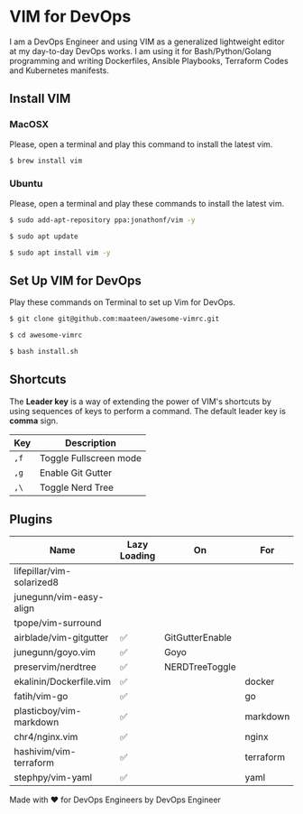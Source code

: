 # VIM for DevOps

I am a DevOps Engineer and using VIM as a generalized lightweight editor at my day-to-day DevOps works. I am using it for Bash/Python/Golang programming and writing Dockerfiles, Ansible Playbooks, Terraform Codes and Kubernetes manifests.

## Install VIM

### MacOSX

Please, open a terminal and play this command to install the latest vim.

```bash
$ brew install vim
```

### Ubuntu

Please, open a terminal and play these commands to install the latest vim.

```bash
$ sudo add-apt-repository ppa:jonathonf/vim -y
```
```bash
$ sudo apt update
```
```bash
$ sudo apt install vim -y
```

## Set Up VIM for DevOps

Play these commands on Terminal to set up Vim for DevOps.

```bash
$ git clone git@github.com:maateen/awesome-vimrc.git
```
```bash
$ cd awesome-vimrc
```
```bash
$ bash install.sh
```

## Shortcuts

The **Leader key** is a way of extending the power of VIM's shortcuts by using sequences of keys to perform a command. The default leader key is **comma** sign.

| Key | Description |
| --- | --- |
| `,f` | Toggle Fullscreen mode |
| `,g` | Enable Git Gutter |
| `,\` | Toggle Nerd Tree |

## Plugins

| Name | Lazy Loading | On | For |
| --- | --- | --- | --- |
| lifepillar/vim-solarized8 | | | |
| junegunn/vim-easy-align | | | |
| tpope/vim-surround | | | |
| airblade/vim-gitgutter | :white_check_mark: | GitGutterEnable | |
| junegunn/goyo.vim | :white_check_mark: | Goyo | |
| preservim/nerdtree | :white_check_mark: | NERDTreeToggle | |
| ekalinin/Dockerfile.vim | :white_check_mark: | | docker |
| fatih/vim-go | :white_check_mark: | | go |
| plasticboy/vim-markdown | :white_check_mark: | | markdown |
| chr4/nginx.vim | :white_check_mark: | | nginx |
| hashivim/vim-terraform | :white_check_mark: | | terraform |
| stephpy/vim-yaml | :white_check_mark: | | yaml |

Made with :heart: for DevOps Engineers by DevOps Engineer